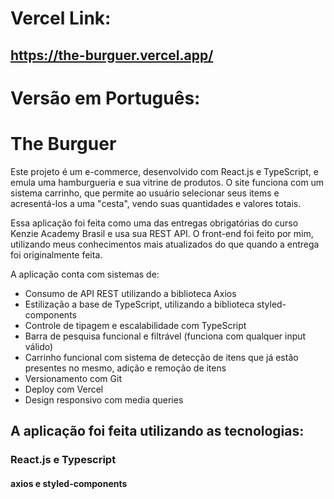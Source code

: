# Vercel Link:
## https://the-burguer.vercel.app/

# Versão em Português:

# The Burguer

Este projeto é um e-commerce, desenvolvido com React.js e TypeScript, e emula uma hamburgueria e sua vitrine de produtos.
O site funciona com um sistema carrinho, que permite ao usuário selecionar seus items e acresentá-los a uma "cesta", vendo suas quantidades e valores totais.

Essa aplicação foi feita como uma das entregas obrigatórias do curso Kenzie Academy Brasil e usa sua REST API. O front-end foi feito por mim, utilizando meus conhecimentos mais atualizados do que quando a entrega foi originalmente feita.

A aplicação conta com sistemas de: 

* Consumo de API REST utilizando a biblioteca Axios
* Estilização a base de TypeScript, utilizando a biblioteca styled-components
* Controle de tipagem e escalabilidade com TypeScript
* Barra de pesquisa funcional e filtrável (funciona com qualquer input válido)
* Carrinho funcional com sistema de detecção de itens que já estão presentes no mesmo, adição e remoção de itens
* Versionamento com Git
* Deploy com Vercel
* Design responsivo com media queries

## A aplicação foi feita utilizando as tecnologias:

### React.js e Typescript
#### axios e styled-components
